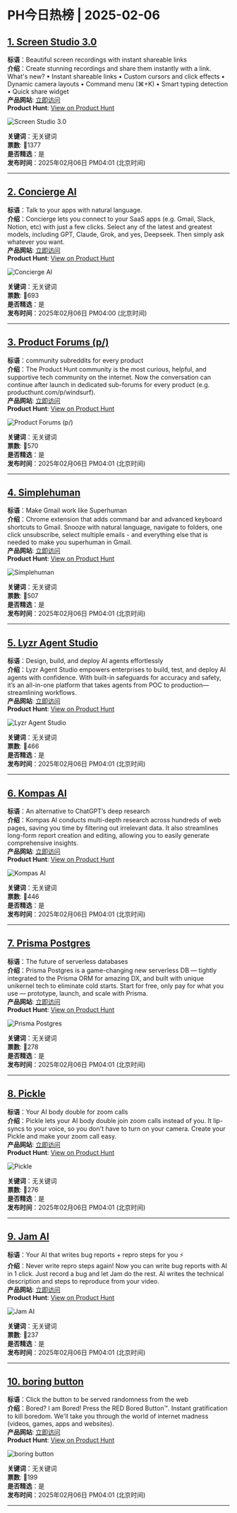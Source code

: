 # PH今日热榜 | 2025-02-06

## [1. Screen Studio 3.0](https://www.producthunt.com/posts/screen-studio-3-0?utm_campaign=producthunt-api&utm_medium=api-v2&utm_source=Application%3A+linewalker+%28ID%3A+135281%29)  
**标语**：Beautiful screen recordings with instant shareable links  
**介绍**：Create stunning recordings and share them instantly with a link. What's new? • Instant shareable links • Custom cursors and click effects • Dynamic camera layouts • Command menu (⌘+K) • Smart typing detection • Quick share widget  
**产品网站**: [立即访问](https://www.producthunt.com/r/3LPBJCFX6RXYJW?utm_campaign=producthunt-api&utm_medium=api-v2&utm_source=Application%3A+linewalker+%28ID%3A+135281%29)  
**Product Hunt**: [View on Product Hunt](https://www.producthunt.com/posts/screen-studio-3-0?utm_campaign=producthunt-api&utm_medium=api-v2&utm_source=Application%3A+linewalker+%28ID%3A+135281%29)  

![Screen Studio 3.0](https://ph-files.imgix.net/30b1290d-ab66-4299-ac73-bce35d5ae9ca.jpeg?auto=format&fit=crop&frame=1&h=512&w=1024)  

**关键词**：无关键词  
**票数**: 🔺1377  
**是否精选**：是  
**发布时间**：2025年02月06日 PM04:01 (北京时间)  

---

## [2. Concierge AI](https://www.producthunt.com/posts/concierge-ai?utm_campaign=producthunt-api&utm_medium=api-v2&utm_source=Application%3A+linewalker+%28ID%3A+135281%29)  
**标语**：Talk to your apps with natural language.  
**介绍**：Concierge lets you connect to your SaaS apps (e.g. Gmail, Slack, Notion, etc) with just a few clicks. Select any of the latest and greatest models, including GPT, Claude, Grok, and yes, Deepseek. Then simply ask whatever you want.  
**产品网站**: [立即访问](https://www.producthunt.com/r/EZXD3UYQF2XNZA?utm_campaign=producthunt-api&utm_medium=api-v2&utm_source=Application%3A+linewalker+%28ID%3A+135281%29)  
**Product Hunt**: [View on Product Hunt](https://www.producthunt.com/posts/concierge-ai?utm_campaign=producthunt-api&utm_medium=api-v2&utm_source=Application%3A+linewalker+%28ID%3A+135281%29)  

![Concierge AI](https://ph-files.imgix.net/b3589d42-6ffe-4545-abb4-a71333742501.png?auto=format&fit=crop&frame=1&h=512&w=1024)  

**关键词**：无关键词  
**票数**: 🔺693  
**是否精选**：是  
**发布时间**：2025年02月06日 PM04:00 (北京时间)  

---

## [3. Product Forums (p/)](https://www.producthunt.com/posts/product-forums?utm_campaign=producthunt-api&utm_medium=api-v2&utm_source=Application%3A+linewalker+%28ID%3A+135281%29)  
**标语**：community subreddits for every product  
**介绍**：The Product Hunt community is the most curious, helpful, and supportive tech community on the internet. Now the conversation can continue after launch in dedicated sub-forums for every product (e.g. producthunt.com/p/windsurf).  
**产品网站**: [立即访问](https://www.producthunt.com/r/VDBYKBTJBA3W6K?utm_campaign=producthunt-api&utm_medium=api-v2&utm_source=Application%3A+linewalker+%28ID%3A+135281%29)  
**Product Hunt**: [View on Product Hunt](https://www.producthunt.com/posts/product-forums?utm_campaign=producthunt-api&utm_medium=api-v2&utm_source=Application%3A+linewalker+%28ID%3A+135281%29)  

![Product Forums (p/)](https://ph-files.imgix.net/73eaeb56-963a-4fc2-82f8-aac08856a6f5.png?auto=format&fit=crop&frame=1&h=512&w=1024)  

**关键词**：无关键词  
**票数**: 🔺570  
**是否精选**：是  
**发布时间**：2025年02月06日 PM04:01 (北京时间)  

---

## [4. Simplehuman](https://www.producthunt.com/posts/simplehuman-3?utm_campaign=producthunt-api&utm_medium=api-v2&utm_source=Application%3A+linewalker+%28ID%3A+135281%29)  
**标语**：Make Gmail work like Superhuman   
**介绍**：Chrome extension that adds command bar and advanced keyboard shortcuts to Gmail. Snooze with natural language, navigate to folders, one click unsubscribe, select multiple emails - and everything else that is needed to make you superhuman in Gmail.  
**产品网站**: [立即访问](https://www.producthunt.com/r/MUGMN54QUCOJOZ?utm_campaign=producthunt-api&utm_medium=api-v2&utm_source=Application%3A+linewalker+%28ID%3A+135281%29)  
**Product Hunt**: [View on Product Hunt](https://www.producthunt.com/posts/simplehuman-3?utm_campaign=producthunt-api&utm_medium=api-v2&utm_source=Application%3A+linewalker+%28ID%3A+135281%29)  

![Simplehuman](https://ph-files.imgix.net/e67592c7-c044-40ba-abac-4095a2a89b64.png?auto=format&fit=crop&frame=1&h=512&w=1024)  

**关键词**：无关键词  
**票数**: 🔺507  
**是否精选**：是  
**发布时间**：2025年02月06日 PM04:01 (北京时间)  

---

## [5. Lyzr Agent Studio](https://www.producthunt.com/posts/lyzr-agent-studio?utm_campaign=producthunt-api&utm_medium=api-v2&utm_source=Application%3A+linewalker+%28ID%3A+135281%29)  
**标语**：Design, build, and deploy AI agents effortlessly  
**介绍**：Lyzr Agent Studio empowers enterprises to build, test, and deploy AI agents with confidence. With built-in safeguards for accuracy and safety, it’s an all-in-one platform that takes agents from POC to production—streamlining workflows.  
**产品网站**: [立即访问](https://www.producthunt.com/r/Q7CHV2HU7KPGX6?utm_campaign=producthunt-api&utm_medium=api-v2&utm_source=Application%3A+linewalker+%28ID%3A+135281%29)  
**Product Hunt**: [View on Product Hunt](https://www.producthunt.com/posts/lyzr-agent-studio?utm_campaign=producthunt-api&utm_medium=api-v2&utm_source=Application%3A+linewalker+%28ID%3A+135281%29)  

![Lyzr Agent Studio](https://ph-files.imgix.net/4c14dae6-9cd8-426e-a7c8-9ac7d08cfd96.png?auto=format&fit=crop&frame=1&h=512&w=1024)  

**关键词**：无关键词  
**票数**: 🔺466  
**是否精选**：是  
**发布时间**：2025年02月06日 PM04:01 (北京时间)  

---

## [6. Kompas AI](https://www.producthunt.com/posts/kompas-ai-3?utm_campaign=producthunt-api&utm_medium=api-v2&utm_source=Application%3A+linewalker+%28ID%3A+135281%29)  
**标语**：An alternative to ChatGPT’s deep research  
**介绍**：Kompas AI conducts multi-depth research across hundreds of web pages, saving you time by filtering out irrelevant data. It also streamlines long-form report creation and editing, allowing you to easily generate comprehensive insights.  
**产品网站**: [立即访问](https://www.producthunt.com/r/Y7KHBZSDLVSTJ2?utm_campaign=producthunt-api&utm_medium=api-v2&utm_source=Application%3A+linewalker+%28ID%3A+135281%29)  
**Product Hunt**: [View on Product Hunt](https://www.producthunt.com/posts/kompas-ai-3?utm_campaign=producthunt-api&utm_medium=api-v2&utm_source=Application%3A+linewalker+%28ID%3A+135281%29)  

![Kompas AI](https://ph-files.imgix.net/5926f942-e302-4a95-9e91-543d9b402d85.jpeg?auto=format&fit=crop&frame=1&h=512&w=1024)  

**关键词**：无关键词  
**票数**: 🔺446  
**是否精选**：是  
**发布时间**：2025年02月06日 PM04:01 (北京时间)  

---

## [7. Prisma Postgres](https://www.producthunt.com/posts/prisma-postgres?utm_campaign=producthunt-api&utm_medium=api-v2&utm_source=Application%3A+linewalker+%28ID%3A+135281%29)  
**标语**：The future of serverless databases  
**介绍**：Prisma Postgres is a game-changing new serverless DB — tightly integrated to the Prisma ORM for amazing DX, and built with unique unikernel tech to eliminate cold starts. Start for free, only pay for what you use — prototype, launch, and scale with Prisma.  
**产品网站**: [立即访问](https://www.producthunt.com/r/IIXROUNJEUV2TL?utm_campaign=producthunt-api&utm_medium=api-v2&utm_source=Application%3A+linewalker+%28ID%3A+135281%29)  
**Product Hunt**: [View on Product Hunt](https://www.producthunt.com/posts/prisma-postgres?utm_campaign=producthunt-api&utm_medium=api-v2&utm_source=Application%3A+linewalker+%28ID%3A+135281%29)  

![Prisma Postgres](https://ph-files.imgix.net/e9b119bd-deca-4a80-9ab5-70f72626f808.png?auto=format&fit=crop&frame=1&h=512&w=1024)  

**关键词**：无关键词  
**票数**: 🔺278  
**是否精选**：是  
**发布时间**：2025年02月06日 PM04:01 (北京时间)  

---

## [8. Pickle](https://www.producthunt.com/posts/pickle-9?utm_campaign=producthunt-api&utm_medium=api-v2&utm_source=Application%3A+linewalker+%28ID%3A+135281%29)  
**标语**：Your AI body double for zoom calls  
**介绍**：Pickle lets your AI body double join zoom calls instead of you. It lip-syncs to your voice, so you don't have to turn on your camera. Create your Pickle and make your zoom call easy.  
**产品网站**: [立即访问](https://www.producthunt.com/r/7JNEI5J536PTTG?utm_campaign=producthunt-api&utm_medium=api-v2&utm_source=Application%3A+linewalker+%28ID%3A+135281%29)  
**Product Hunt**: [View on Product Hunt](https://www.producthunt.com/posts/pickle-9?utm_campaign=producthunt-api&utm_medium=api-v2&utm_source=Application%3A+linewalker+%28ID%3A+135281%29)  

![Pickle](https://ph-files.imgix.net/8377b0c7-0da8-4e8a-b2a1-717270a2d919.png?auto=format&fit=crop&frame=1&h=512&w=1024)  

**关键词**：无关键词  
**票数**: 🔺276  
**是否精选**：是  
**发布时间**：2025年02月06日 PM04:01 (北京时间)  

---

## [9. Jam AI ](https://www.producthunt.com/posts/jam-ai?utm_campaign=producthunt-api&utm_medium=api-v2&utm_source=Application%3A+linewalker+%28ID%3A+135281%29)  
**标语**：Your AI that writes bug reports + repro steps for you ⚡️  
**介绍**：Never write repro steps again! Now you can write bug reports with AI in 1 click. Just record a bug and let Jam do the rest. AI writes the technical description and steps to reproduce from your video.  
**产品网站**: [立即访问](https://www.producthunt.com/r/IQTHYQSDCADOP4?utm_campaign=producthunt-api&utm_medium=api-v2&utm_source=Application%3A+linewalker+%28ID%3A+135281%29)  
**Product Hunt**: [View on Product Hunt](https://www.producthunt.com/posts/jam-ai?utm_campaign=producthunt-api&utm_medium=api-v2&utm_source=Application%3A+linewalker+%28ID%3A+135281%29)  

![Jam AI ](https://ph-files.imgix.net/e31dea67-6d18-42a6-880f-73c3ad2b610c.png?auto=format&fit=crop&frame=1&h=512&w=1024)  

**关键词**：无关键词  
**票数**: 🔺237  
**是否精选**：是  
**发布时间**：2025年02月06日 PM04:01 (北京时间)  

---

## [10. boring button](https://www.producthunt.com/posts/boring-button?utm_campaign=producthunt-api&utm_medium=api-v2&utm_source=Application%3A+linewalker+%28ID%3A+135281%29)  
**标语**：Click the button to be served randomness from the web  
**介绍**：Bored? I am Bored! Press the RED Bored Button™. Instant gratification to kill boredom. We'll take you through the world of internet madness (videos, games, apps and websites).  
**产品网站**: [立即访问](https://www.producthunt.com/r/7Q62HUWKMMRJKQ?utm_campaign=producthunt-api&utm_medium=api-v2&utm_source=Application%3A+linewalker+%28ID%3A+135281%29)  
**Product Hunt**: [View on Product Hunt](https://www.producthunt.com/posts/boring-button?utm_campaign=producthunt-api&utm_medium=api-v2&utm_source=Application%3A+linewalker+%28ID%3A+135281%29)  

![boring button](https://ph-files.imgix.net/dc212eba-042d-4259-a192-7b4240cc009a.png?auto=format&fit=crop&frame=1&h=512&w=1024)  

**关键词**：无关键词  
**票数**: 🔺199  
**是否精选**：是  
**发布时间**：2025年02月06日 PM04:01 (北京时间)  

---

